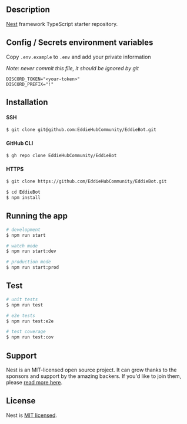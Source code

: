 ## Description

[Nest](https://github.com/nestjs/nest) framework TypeScript starter repository.

## Config / Secrets environment variables

Copy `.env.example` to `.env` and add your private information

*Note: never commit this file, it should be ignored by git*

```
DISCORD_TOKEN="<your-token>"
DISCORD_PREFIX="!"
```

## Installation

#### SSH

```bash
$ git clone git@github.com:EddieHubCommunity/EddieBot.git
```

#### GitHub CLI

```bash
$ gh repo clone EddieHubCommunity/EddieBot
```

#### HTTPS

```bash
$ git clone https://github.com/EddieHubCommunity/EddieBot.git
```


```bash
$ cd EddieBot
$ npm install
```

## Running the app

```bash
# development
$ npm run start

# watch mode
$ npm run start:dev

# production mode
$ npm run start:prod
```

## Test

```bash
# unit tests
$ npm run test

# e2e tests
$ npm run test:e2e

# test coverage
$ npm run test:cov
```

## Support

Nest is an MIT-licensed open source project. It can grow thanks to the sponsors and support by the amazing backers. If you'd like to join them, please [read more here](https://docs.nestjs.com/support).

## License

Nest is [MIT licensed](LICENSE).
